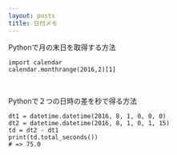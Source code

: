 ```yaml
---
layout: posts
title: 日付メモ 
---
```


Pythonで月の末日を取得する方法

```
import calendar
calendar.monthrange(2016,2)[1]
```
<br>

Pythonで２つの日時の差を秒で得る方法

```
dt1 = datetime.datetime(2016, 8, 1, 0, 0, 0)
dt2 = datetime.datetime(2016, 8, 1, 0, 1, 15)
td = dt2 - dt1
print(td.total_seconds())
# => 75.0
```

